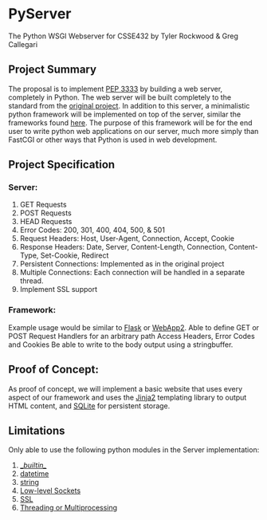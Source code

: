 # PyServer
The Python WSGI Webserver for CSSE432 by Tyler Rockwood & Greg Callegari

## Project Summary
The proposal is to implement [PEP 3333](https://www.python.org/dev/peps/pep-3333/) by building a web server, completely in Python. The web server will be built completely to the standard from the [original project](https://www.rose-hulman.edu/class/csse/csse432/201530/Project/WebServer/index.html). In addition to this server, a minimalistic python framework will be implemented on top of the server, similar the frameworks found [here](http://en.wikipedia.org/wiki/Web_Server_Gateway_Interface#WSGI-compatible_applications_and_frameworks). The purpose of this framework will be for the end user to write python web applications on our server, much more simply than FastCGI or other ways that Python is used in web development.

## Project Specification
### Server:

1. GET Requests
1. POST Requests
1. HEAD Requests
1. Error Codes: 200, 301, 400, 404, 500, & 501
1. Request Headers: Host, User-Agent, Connection, Accept, Cookie
1. Response Headers: Date, Server, Content-Length, Connection, Content-Type, Set-Cookie, Redirect
1. Persistent Connections: Implemented as in the original project
1. Multiple Connections: Each connection will be handled in a separate thread.
1. Implement SSL support

### Framework:
Example usage would be similar to [Flask](http://flask.pocoo.org/) or [WebApp2](https://webapp-improved.appspot.com/tutorials/quickstart.html).
Able to define GET or POST Request Handlers for an arbitrary path
Access Headers, Error Codes and Cookies
Be able to write to the body output using a stringbuffer. 

## Proof of Concept:
As proof of concept, we will implement a basic website that uses every aspect of our framework and uses the [Jinja2](http://jinja.pocoo.org/) templating library to output HTML content, and [SQLite](https://docs.python.org/2/library/sqlite3.html#module-sqlite3) for persistent storage. 

## Limitations
Only able to use the following python modules in the Server implementation:

1. [\__builtin\__](https://docs.python.org/2/library/__builtin__.html#module-__builtin__)
1. [datetime](https://docs.python.org/2/library/string.html#module-string)
1. [string](https://docs.python.org/2/library/string.html#module-string)
1. [Low-level Sockets](https://docs.python.org/2/library/socket.html#module-socket)
1. [SSL](https://docs.python.org/2/library/ssl.html#module-ssl)
1. [Threading or Multiprocessing](https://docs.python.org/2/library/__builtin__.html#module-__builtin__)
